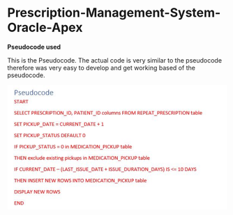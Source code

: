 # Prescription-Management-System-Oracle-Apex

**Pseudocode used**

This is the Pseudocode. 
The actual code is very similar to the pseudocode therefore was very easy to develop and get working based of the pseudocode.

![](aadImages/pseudocode.JPG)
